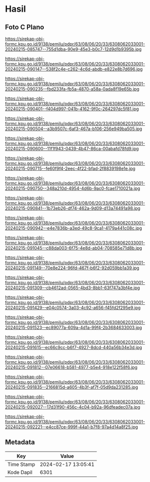 # Hasil

## Foto C Plano

https://sirekap-obj-formc.kpu.go.id/9138/pemilu/pdpr/63/08/06/20/33/6308062033001-20240215-085747--755d1dba-90e9-45e3-b0c7-12d9d1b9395b.jpg

https://sirekap-obj-formc.kpu.go.id/9138/pemilu/pdpr/63/08/06/20/33/6308062033001-20240215-090147--538f2c4e-c262-4c6d-abdb-e822e8b7d696.jpg

https://sirekap-obj-formc.kpu.go.id/9138/pemilu/pdpr/63/08/06/20/33/6308062033001-20240215-090235--fbd233fa-fb5a-4870-a58a-0ada8f19e65b.jpg

https://sirekap-obj-formc.kpu.go.id/9138/pemilu/pdpr/63/08/06/20/33/6308062033001-20240215-090401--f404d997-041b-4162-9f0c-264297dc5f81.jpg

https://sirekap-obj-formc.kpu.go.id/9138/pemilu/pdpr/63/08/06/20/33/6308062033001-20240215-090504--a3b9507c-6af3-467a-b106-256e949ba505.jpg

https://sirekap-obj-formc.kpu.go.id/9138/pemilu/pdpr/63/08/06/20/33/6308062033001-20240215-090600--11f1f943-0439-4b47-86ca-00abafd78fd9.jpg

https://sirekap-obj-formc.kpu.go.id/9138/pemilu/pdpr/63/08/06/20/33/6308062033001-20240215-090715--fe60f9f4-2eec-4f22-bfad-2f8839198e1e.jpg

https://sirekap-obj-formc.kpu.go.id/9138/pemilu/pdpr/63/08/06/20/33/6308062033001-20240215-090750--348a210d-4954-4d6b-9ac0-fcae1710021a.jpg

https://sirekap-obj-formc.kpu.go.id/9138/pemilu/pdpr/63/08/06/20/33/6308062033001-20240215-090841--1b73eb26-df74-462a-9d09-d13a74491a98.jpg

https://sirekap-obj-formc.kpu.go.id/9138/pemilu/pdpr/63/08/06/20/33/6308062033001-20240215-090942--e4e7836b-a3ed-49c8-9ca1-4179a441c08c.jpg

https://sirekap-obj-formc.kpu.go.id/9138/pemilu/pdpr/63/08/06/20/33/6308062033001-20240215-091045--c88da003-6f75-4e8d-ab04-708585e71d8b.jpg

https://sirekap-obj-formc.kpu.go.id/9138/pemilu/pdpr/63/08/06/20/33/6308062033001-20240215-091149--70e8e224-96fd-467f-b6f2-92d059bb1a39.jpg

https://sirekap-obj-formc.kpu.go.id/9138/pemilu/pdpr/63/08/06/20/33/6308062033001-20240215-091309--cb4612ad-0565-4bd3-8bb1-63f747a3bf4e.jpg

https://sirekap-obj-formc.kpu.go.id/9138/pemilu/pdpr/63/08/06/20/33/6308062033001-20240215-091429--e04c0574-3a03-4c92-a656-f45fd2f295e9.jpg

https://sirekap-obj-formc.kpu.go.id/9138/pemilu/pdpr/63/08/06/20/33/6308062033001-20240215-091523--ec89077a-609a-4d1a-99f4-2b3684633003.jpg

https://sirekap-obj-formc.kpu.go.id/9138/pemilu/pdpr/63/08/06/20/33/6308062033001-20240215-091615--ec66c9cc-b6f7-4927-8dcd-440a56b34e3d.jpg

https://sirekap-obj-formc.kpu.go.id/9138/pemilu/pdpr/63/08/06/20/33/6308062033001-20240215-091812--07e06618-b581-4977-b5e4-918e122f58f6.jpg

https://sirekap-obj-formc.kpu.go.id/9138/pemilu/pdpr/63/08/06/20/33/6308062033001-20240215-091835--2166815d-a605-4b3f-af7f-05d9da231285.jpg

https://sirekap-obj-formc.kpu.go.id/9138/pemilu/pdpr/63/08/06/20/33/6308062033001-20240215-092027--17d31f90-456c-4c04-b92a-96dfeadec07a.jpg

https://sirekap-obj-formc.kpu.go.id/9138/pemilu/pdpr/63/08/06/20/33/6308062033001-20240215-092221--e4cc87ce-999f-44a1-b7f8-97a4d14a8f25.jpg


## Metadata

| Key        | Value               |
| ---------- | ------------------- |
| Time Stamp | 2024-02-17 13:05:41 |
| Kode Dapil | 6301                |



